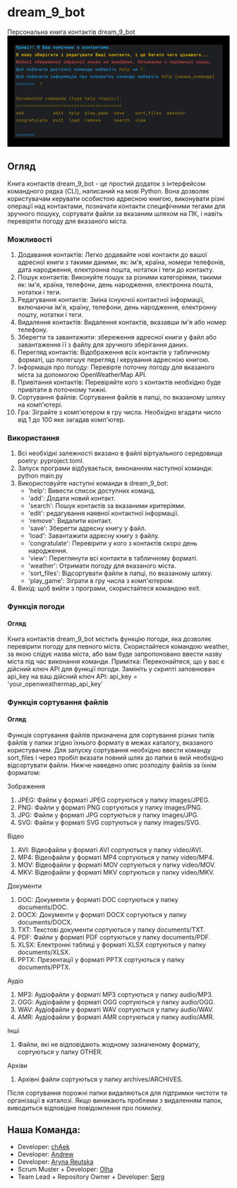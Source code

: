 # dream_9_bot

Персональна книга контактів dream_9_bot
![page](dream_9_bot.jpg)

## Огляд

Книга контактів dream_9_bot - це простий додаток з інтерфейсом командного рядка (CLI), написаний на мові Python. Вона дозволяє користувачам керувати особистою адресною книгою, виконувати різні операції над контактами, позначати контакти специфічними тегами для зручного пошуку, сортувати файли за вказаним шляхом на ПК, і навіть перевіряти погоду для вказаного міста.

### Можливості

1. Додавання контактів: Легко додавайте нові контакти до вашої адресної книги з такими даними, як: ім'я, країна, номери телефонів, дата народження, електронна пошта, нотатки і теги до контакту.
2. Пошук контактів: Виконуйте пошук за різними категоріями, такими як: ім'я, країна, телефони, день народження, електронна пошта, нотатки і теги.
3. Редагування контактів: Зміна існуючої контактної інформації, включаючи ім'я, країну, телефони, день народження, електронну пошту, нотатки і теги.
4. Видалення контактів: Видалення контактів, вказавши ім'я або номер телефону.
5. Зберегти та завантажити: збереження адресної книги у файл або завантаження її з файлу для зручного зберігання даних.
6. Перегляд контактів: Відображення всіх контактів у табличному форматі, що полегшує перегляд і керування адресною книгою.
7. Інформація про погоду: Перевірте поточну погоду для вказаного міста за допомогою OpenWeatherMap API.
8. Привітання контактів: Перевіряйте кого з контактів необхідно буде привітати в поточному тижні.
9. Сортування файлів: Сортування файлів в папці, по вказаному шляху на комп'ютері.
10. Гра: Зіграйте з комп'ютером в гру числа. Необхідно вгадати число від 1 до 100 яке загадав комп'ютер.

### Використання

1. Всі необхідні залежності вказано в файлі віртуального середовища poetry: pyproject.toml.
2. Запуск програми відбувається, виконанням наступної команди: python main.py
3. Використовуйте наступні команди в dream_9_bot:
   * 'help': Вивести список доступних команд.
   * 'add': Додати новий контакт.
   * 'search': Пошук контактів за вказаними критеріями.
   * 'edit': редагування наявної контактної інформації.
   * 'remove': Видалити контакт.
   * 'save': Зберегти адресну книгу у файл.
   * 'load': Завантажити адресну книгу з файлу.
   * 'congratulate': Перевірити у кого з контактів скоро день народження.
   * 'view': Переглянути всі контакти в табличному форматі.
   * 'weather': Отримати погоду для вказаного міста.
   * 'sort_files': Відсортувати файли в папці, по вказаному шляху.
   * 'play_game': Зіграти в гру числа з комп'ютером.
4. Вихід: щоб вийти з програми, скористайтеся командою exit.

### Функція погоди

#### Огляд

Книга контактів dream_9_bot містить функцію погоди, яка дозволяє перевірити погоду для певного міста.
Скористайтеся командою weather, за якою слідує назва міста, або вам буде запропоновано ввести назву міста під час виконання команди.
Примітка: Переконайтеся, що у вас є дійсний ключ API для функції погоди. Замініть у скрипті заповнювач api_key на ваш дійсний ключ API: api_key = 'your_openweathermap_api_key'

### Функція сортування файлів

#### Огляд

Функція сортування файлів призначена для сортування різних типів файлів у папки згідно їхнього формату в межах каталогу, вказаного користувачем.
Для запуску сортування необхідно ввести команду sort_files і через пробіл вказати повний шлях до папки в якій необхідно відсортувати файли.
Нижче наведено опис розподілу файлів за їхнім форматом:

Зображення
1. JPEG: Файли у форматі JPEG сортуються у папку images/JPEG.
2. PNG: Файли у форматі PNG сортуються у папку images/PNG.
3. JPG: Файли у форматі JPG сортуються у папку images/JPG.
4. SVG: Файли у форматі SVG сортуються у папку images/SVG.

Відео
1. AVI: Відеофайли у форматі AVI сортуються у папку video/AVI.
2. MP4: Відеофайли у форматі MP4 сортуються у папку video/MP4.
3. MOV: Відеофайли у форматі MOV сортуються у папку video/MOV.
4. MKV: Відеофайли у форматі MKV сортуються у папку video/MKV.

Документи
1. DOC: Документи у форматі DOC сортуються у папку documents/DOC.
2. DOCX: Документи у форматі DOCX сортуються у папку documents/DOCX.
3. TXT: Текстові документи сортуються у папку documents/TXT.
4. PDF: Файли у форматі PDF сортуються у папку documents/PDF.
5. XLSX: Електронні таблиці у форматі XLSX сортуються у папку documents/XLSX.
6. PPTX: Презентації у форматі PPTX сортуються у папку documents/PPTX.

Аудіо
1. MP3: Аудіофайли у форматі MP3 сортуються у папку audio/MP3.
2. OGG: Аудіофайли у форматі OGG сортуються у папку audio/OGG.
3. WAV: Аудіофайли у форматі WAV сортуються у папку audio/WAV.
4. AMR: Аудіофайли у форматі AMR сортуються у папку audio/AMR.

Інші
1. Файли, які не відповідають жодному зазначеному формату, сортуються у папку OTHER.

Архіви
1. Архівні файли сортуються у папку archives/ARCHIVES. 

Після сортування порожні папки видаляються для підтримки чистоти та організації в каталозі. Якщо виникають проблеми з видаленням папок, виводиться відповідне повідомлення про помилку.

## Наша Команда:
* Developer: [chAek](https://github.com/aektann89)
* Developer: [Andrew](https://github.com/Andrewchv)
* Developer: [Aryna Reutska](https://github.com/xrendezvous)
* Scrum Muster + Developer: [Olha](https://github.com/HelgaTsar)
* Team Lead + Repository Owner + Developer: [Serg](https://github.com/CodeCraftSerg)